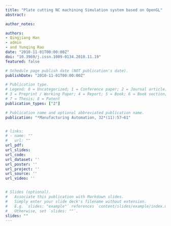 ```yaml
---
title: "Plate cutting NC machining Simulation system based on OpenGL"
abstract: 

author_notes:

authors:
- Qingjiang Han
- admin
- and Yunqing Rao
date: "2010-11-01T00:00:00Z"
doi: "10.3969/j.issn.1009-0134.2010.11.19"
featured: false

# Schedule page publish date (NOT publication's date).
publishDate: "2010-11-01T00:00:00Z"

# Publication type.
# Legend: 0 = Uncategorized; 1 = Conference paper; 2 = Journal article;
# 3 = Preprint / Working Paper; 4 = Report; 5 = Book; 6 = Book section;
# 7 = Thesis; 8 = Patent
publication_types: ["2"]

# Publication name and optional abbreviated publication name.
publication: "*Manufacturing Automation, 32*(11):57–61"


# links:
# - name: ""
#   url: ""
url_pdf: 
url_slides:
url_code: 
url_dataset: ''
url_poster: ''
url_project: ''
url_source: ''
url_video: ''


# Slides (optional).
#   Associate this publication with Markdown slides.
#   Simply enter your slide deck's filename without extension.
#   E.g. `slides: "example"` references `content/slides/example/index.md`.
#   Otherwise, set `slides: ""`.
slides: ""
---
```

